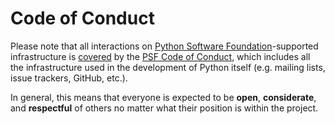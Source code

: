 # Code of Conduct

Please note that all interactions on
[Python Software Foundation](https://www.python.org/psf-landing/)-supported
infrastructure is [covered](https://www.python.org/psf/records/board/minutes/2014-01-06/#management-of-the-psfs-web-properties)
by the [PSF Code of Conduct](https://www.python.org/psf/codeofconduct/),
which includes all the infrastructure used in the development of Python itself
(e.g. mailing lists, issue trackers, GitHub, etc.).

In general, this means that everyone is expected to be **open**, **considerate**, and
**respectful** of others no matter what their position is within the project.

